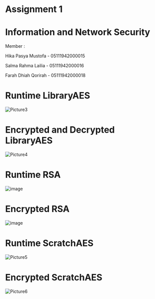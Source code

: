 # Assignment 1
# Information and Network Security

Member :

Hika Pasya Mustofa  - 05111942000015

Salma Rahma Lailia  - 05111942000016

Farah Dhiah Qorirah - 05111942000018

# Runtime LibraryAES

![Picture3](https://user-images.githubusercontent.com/73702347/161590230-b5dbf279-a087-40f7-9d68-8a3c5349d524.png)

# Encrypted and Decrypted LibraryAES

![Picture4](https://user-images.githubusercontent.com/73702347/161590354-e6abc236-f709-4c64-90dc-c02500f22bb9.png)

# Runtime RSA

![image](https://user-images.githubusercontent.com/73812417/161583620-1ddde75a-66e1-4f93-b05e-df3759f3d9a6.png)

# Encrypted RSA

![image](https://user-images.githubusercontent.com/73812417/161584234-5bb3cfd0-4570-42ae-9940-dbb296836ab4.png)

# Runtime ScratchAES

![Picture5](https://user-images.githubusercontent.com/73702347/161590807-73cd6f14-a74a-4e02-a9dc-a44fa26c6d53.png)

# Encrypted ScratchAES

![Picture6](https://user-images.githubusercontent.com/73702347/161590822-0cf23546-71f7-43ac-90f6-14884eeed92b.png)



